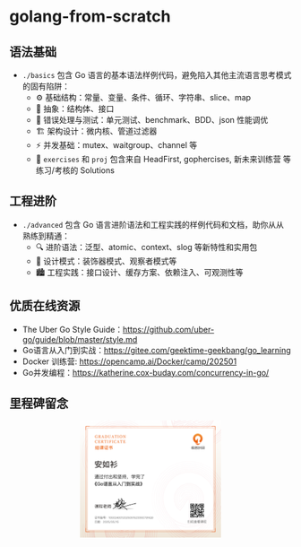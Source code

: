 # golang-from-scratch

## 语法基础

- `./basics` 包含 Go 语言的基本语法样例代码，避免陷入其他主流语言思考模式的固有陷阱：
    - ⚙️ 基础结构：常量、变量、条件、循环、字符串、slice、map
    - 🌆 抽象：结构体、接口
    - 🤕 错误处理与测试：单元测试、benchmark、BDD、json 性能调优
    - 🏗️ 架构设计：微内核、管道过滤器
    - ⚡️ 并发基础：mutex、waitgroup、channel 等
    - 🐯 `exercises` 和 `proj` 包含来自 HeadFirst, gophercises, 新未来训练营 等练习/考核的 Solutions

## 工程进阶

- `./advanced` 包含 Go 语言进阶语法和工程实践的样例代码和文档，助你从从熟练到精通：
    - 🔍 进阶语法：泛型、atomic、context、slog 等新特性和实用包
    - 🧩 设计模式：装饰器模式、观察者模式等
    - 🏙️ 工程实践：接口设计、缓存方案、依赖注入、可观测性等

## 优质在线资源

- The Uber Go Style Guide：https://github.com/uber-go/guide/blob/master/style.md
- Go语言从入门到实战：https://gitee.com/geektime-geekbang/go_learning
- Docker 训练营: https://opencamp.ai/Docker/camp/202501
- Go并发编程：https://katherine.cox-buday.com/concurrency-in-go/

## 里程碑留念

<div align="center">
<img src="./docs/assets/imgs/Go语言从入门到实战结课证书.png" style="width:50%;"/>
</div>